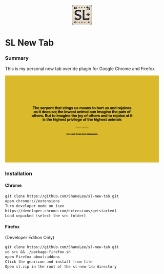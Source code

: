 <div align="center">
  <img src="src/icons/icon-64.png" alt="Icon">
</div>

# SL New Tab

### Summary

This is my personal new tab overide plugin for Google Chrome and Firefox

<img src="example.png"/>

### Installation

#### Chrome

```
git clone https://github.com/ShaneLee/sl-new-tab.git
open chrome:://extensions
Turn developer mode on (see https://developer.chrome.com/extensions/getstarted)
Load unpacked (select the src folder)
```

#### Firefox

(Developer Edition Only)

```
git clone https://github.com/ShaneLee/sl-new-tab.git
cd src && ./package-firefox.sh
open Firefox about:addons
Click the gearicon and install from file
Open sl.zip in the root of the sl-new-tab directory
```
